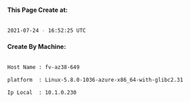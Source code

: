 
   
#### This Page Create at:

```bash

2021-07-24 - 16:52:25 UTC

```

#### Create By Machine:

```bash

Host Name : fv-az38-649

platform  : Linux-5.8.0-1036-azure-x86_64-with-glibc2.31

Ip Local  : 10.1.0.230

```

